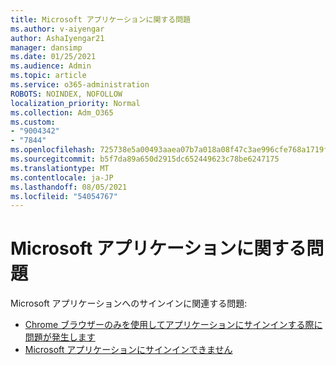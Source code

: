 ```yaml
---
title: Microsoft アプリケーションに関する問題
ms.author: v-aiyengar
author: AshaIyengar21
manager: dansimp
ms.date: 01/25/2021
ms.audience: Admin
ms.topic: article
ms.service: o365-administration
ROBOTS: NOINDEX, NOFOLLOW
localization_priority: Normal
ms.collection: Adm_O365
ms.custom:
- "9004342"
- "7844"
ms.openlocfilehash: 725738e5a00493aaea07b7a018a08f47c3ae996cfe768a1719f38e8557370348
ms.sourcegitcommit: b5f7da89a650d2915dc652449623c78be6247175
ms.translationtype: MT
ms.contentlocale: ja-JP
ms.lasthandoff: 08/05/2021
ms.locfileid: "54054767"
---
```

# <a name="issues-with-microsoft-applications"></a>Microsoft アプリケーションに関する問題

Microsoft アプリケーションへのサインインに関連する問題:

- [Chrome ブラウザーのみを使用してアプリケーションにサインインする際に問題が発生します](https://docs.microsoft.com/office365/troubleshoot/miscellaneous/chrome-behavior-affects-applications) 
- [Microsoft アプリケーションにサインインできません](https://docs.microsoft.com/azure/active-directory/application-sign-in-problem-first-party-microsoft/?WT.mc_id=UI_AAD_Apps_Sign_In_Support_L2_MicrosoftApp)
